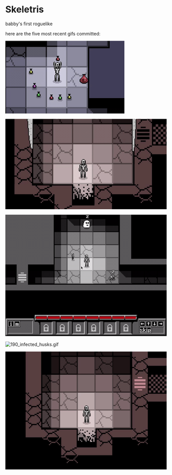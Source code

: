 # Skeletris
babby's first roguelike

here are the five most recent gifs committed:

![193_effects_on_potions.gif](gifs/193_effects_on_potions.gif?raw=true "193_effects_on_potions")

![192_spinning_triangle_effect.gif](gifs/192_spinning_triangle_effect.gif?raw=true "192_spinning_triangle_effect")

![191_fishing_rod.gif](gifs/191_fishing_rod.gif?raw=true "191_fishing_rod")

![190_infected_husks.gif](gifs/190_infected_husks.gif?raw=true "190_infected_husks")

![189_summoning_clones.gif](gifs/189_summoning_clones.gif?raw=true "189_summoning_clones")

